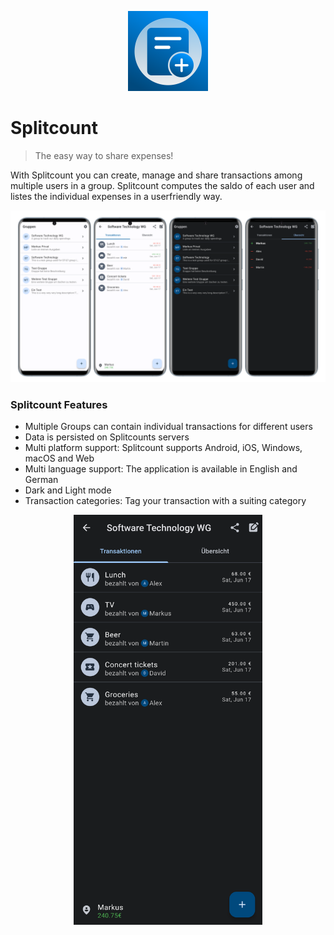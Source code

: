 
<p align="center">
<img src="./misc/images/logo.png" width="128px">
</p>

# Splitcount

> The easy way to share expenses!


With Splitcount you can create, manage and share transactions among multiple users in a group. Splitcount computes the saldo of each user and listes the individual expenses in a userfriendly way.

![Splitcount screenshots](/misc/images/combined-screenshots.png)

### Splitcount Features

- Multiple Groups can contain individual transactions for different users
- Data is persisted on Splitcounts servers
- Multi platform support: Splitcount supports Android, iOS, Windows, macOS and Web
- Multi language support: The application is available in English and German
- Dark and Light mode
- Transaction categories: Tag your transaction with a suiting category

<p align="center">
<img src="./misc/images/transactions-dark.png" width="60%">
</p>

